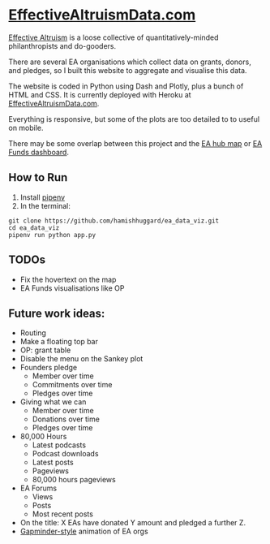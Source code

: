 # [EffectiveAltruismData.com](https://effectivealtruismdata.com)

[Effective Altruism](https://www.effectivealtruism.org/) is a loose collective of quantitatively-minded philanthropists and do-gooders.

There are several EA organisations which collect data on grants, donors, and pledges, so I built this website to aggregate and visualise this data.

The website is coded in Python using Dash and Plotly, plus a bunch of HTML and CSS. It is currently deployed with Heroku at [EffectiveAltruismData.com](https://effectivealtruismdata.com).

Everything is responsive, but some of the plots are too detailed to to useful on mobile.

There may be some overlap between this project and the [EA hub map](https://eahub.org/) or [EA Funds dashboard](https://app.effectivealtruism.org/funds/about/stats).

## How to Run
1. Install [pipenv](https://pipenv.pypa.io/en/latest/)
2. In the terminal:
```
git clone https://github.com/hamishhuggard/ea_data_viz.git
cd ea_data_viz
pipenv run python app.py
```

## TODOs
- Fix the hovertext on the map
- EA Funds visualisations like OP

## Future work ideas:
- Routing
- Make a floating top bar
- OP: grant table
- Disable the menu on the Sankey plot
- Founders pledge
   - Member over time
   - Commitments over time
   - Pledges over time
- Giving what we can
   - Member over time
   - Donations over time
   - Pledges over time
- 80,000 Hours
   - Latest podcasts
   - Podcast downloads
   - Latest posts
   - Pageviews
   - 80,000 hours pageviews
- EA Forums
   - Views
   - Posts
   - Most recent posts
- On the title: X EAs have donated Y amount and pledged a further Z.
- [Gapminder-style](https://www.gapminder.org/tools/#$chart-type=bubbles) animation of EA orgs
